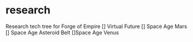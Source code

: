 # research
Research tech tree for Forge of Empire
[] Virtual Future
[] Space Age Mars
[] Space Age Asteroid Belt
[]Space Age Venus

